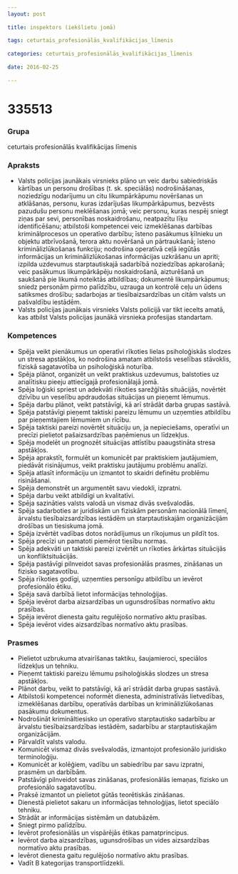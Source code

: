 ```yaml
---
layout: post
    
title: inspektors (iekšlietu jomā)
    
tags: ceturtais_profesionālās_kvalifikācijas_līmenis
    
categories: ceturtais_profesionālās_kvalifikācijas_līmenis
    
date: 2016-02-25
    
---
```

# 335513

### Grupa
ceturtais profesionālās kvalifikācijas līmenis

### Apraksts

* Valsts policijas jaunākais virsnieks plāno un veic darbu sabiedriskās kārtības un personu drošības (t. sk. speciālās) nodrošināšanas, noziedzīgu nodarījumu un citu likumpārkāpumu novēršanas un atklāšanas, personu, kuras izdarījušas likumpārkāpumus, bezvēsts pazudušu personu meklēšanas jomā; veic personu, kuras nespēj sniegt ziņas par sevi, personības noskaidrošanu, neatpazītu līķu identificēšanu; atbilstoši kompetencei veic izmeklēšanas darbības kriminālprocesos un operatīvo darbību; īsteno pasākumus ķīlnieku un objektu atbrīvošanā, terora aktu novēršanā un pārtraukšanā; īsteno kriminālizlūkošanas funkciju; nodrošina operatīvā ceļā iegūtās informācijas un kriminālizlūkošanas informācijas uzkrāšanu un apriti; izpilda uzdevumus starptautiskajā sadarbībā noziedzības apkarošanā; veic pasākumus likumpārkāpēju noskaidrošanā, aizturēšanā un saukšanā pie likumā noteiktās atbildības; dokumentē likumpārkāpumus; sniedz personām pirmo palīdzību, uzrauga un kontrolē ceļu un ūdens satiksmes drošību; sadarbojas ar tiesībaizsardzības un citām valsts un pašvaldību iestādēm.
* Valsts policijas jaunākais virsnieks Valsts policijā var tikt iecelts amatā, kas atbilst Valsts policijas jaunākā virsnieka profesijas standartam.

### Kompetences

* Spēja veikt pienākumus un operatīvi rīkoties lielas psiholoģiskās slodzes un stresa apstākļos, ko nodrošina amatam atbilstošs veselības stāvoklis, fiziskā sagatavotība un psiholoģiskā noturība.
* Spēja plānot, organizēt un veikt praktiskus uzdevumus, balstoties uz analītisku pieeju attiecīgajā profesionālajā jomā.
* Spēja loģiski spriest un adekvāti rīkoties sarežģītās situācijās, novērtēt dzīvību un veselību apdraudošas situācijas un pieņemt lēmumus.
* Spēja darbu plānot, veikt patstāvīgi, kā arī strādāt darba grupas sastāvā.
* Spēja patstāvīgi pieņemt taktiski pareizu lēmumu un uzņemties atbildību par pieņemtajiem lēmumiem un rīcību.
* Spēja taktiski pareizi novērtēt situāciju un, ja nepieciešams, operatīvi un precīzi pielietot pašaizsardzības paņēmienus un līdzekļus.
* Spēja modelēt un prognozēt situācijas attīstību paaugstināta stresa apstākļos.
* Spēja aprakstīt, formulēt un komunicēt par praktiskiem jautājumiem, piedāvāt risinājumus, veikt praktisku jautājumu problēmu analīzi.
* Spēja atlasīt informāciju un izmantot to skaidri definētu problēmu risināšanai.
* Spēja demonstrēt un argumentēt savu viedokli, izpratni.
* Spēja darbu veikt atbildīgi un kvalitatīvi.
* Spēja sazināties valsts valodā un vismaz divās svešvalodās.
* Spēja sadarboties ar juridiskām un fiziskām personām nacionālā līmenī, ārvalstu tiesībaizsardzības iestādēm un starptautiskajām organizācijām drošības un tiesiskuma jomā.
* Spēja izvērtēt vadības dotos norādījumus un rīkojumus un pildīt tos.
* Spēja precīzi un pamatoti piemērot tiesību normas.
* Spēja adekvāti un taktiski pareizi izvērtēt un rīkoties ārkārtas situācijās un konfliktsituācijās.
* Spēja pastāvīgi pilnveidot savas profesionālās prasmes, zināšanas un fizisko sagatavotību.
* Spēja rīkoties godīgi, uzņemties personīgu atbildību un ievērot profesionālo ētiku.
* Spēja savā darbībā lietot informācijas tehnoloģijas.
* Spēja ievērot darba aizsardzības un ugunsdrošības normatīvo aktu prasības.
* Spēja ievērot dienesta gaitu regulējošo normatīvo aktu prasības.
* Spēja ievērot vides aizsardzības normatīvo aktu prasības.

### Prasmes 
* Pielietot uzbrukuma atvairīšanas taktiku, šaujamieroci, speciālos līdzekļus un tehniku.
* Pieņemt taktiski pareizu lēmumu psiholoģiskās slodzes un stresa apstākļos.
* Plānot darbu, veikt to patstāvīgi, kā arī strādāt darba grupas sastāvā.
* Atbilstoši kompetencei noformēt dienesta, administratīvās lietvedības, izmeklēšanas darbību, operatīvās darbības un kriminālizlūkošanas pasākumu dokumentus.
* Nodrošināt krimināltiesisko un operatīvo starptautisko sadarbību ar ārvalstu tiesībaizsardzības iestādēm, sadarbību ar starptautiskajām organizācijām.
* Pārvaldīt valsts valodu.
* Komunicēt vismaz divās svešvalodās, izmantojot profesionālo juridisko terminoloģiju.
* Komunicēt ar kolēģiem, vadību un sabiedrību par savu izpratni, prasmēm un darbībām.
* Patstāvīgi pilnveidot savas zināšanas, profesionālās iemaņas, fizisko un profesionālo sagatavotību.
* Praksē izmantot un pielietot gūtās teorētiskās zināšanas.
* Dienestā pielietot sakaru un informācijas tehnoloģijas, lietot speciālo tehniku.
* Strādāt ar informācijas sistēmām un datubāzēm.
* Sniegt pirmo palīdzību.
* Ievērot profesionālās un vispārējās ētikas pamatprincipus.
* Ievērot darba aizsardzības, ugunsdrošības un vides aizsardzības normatīvo aktu prasības.
* Ievērot dienesta gaitu regulējošo normatīvo aktu prasības.
* Vadīt B kategorijas transportlīdzekli.